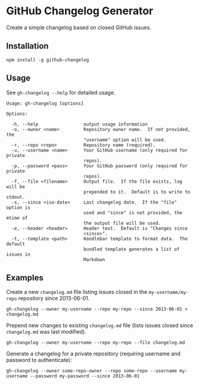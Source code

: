 # GitHub Changelog Generator

Create a simple changelog based on closed GitHub issues.

## Installation

    npm install -g github-changelog

## Usage

See `gh-changelog --help` for detailed usage.

    Usage: gh-changelog [options]

    Options:

      -h, --help                 output usage information
      -o, --owner <name>         Repository owner name.  If not provided, the
                                 "username" option will be used.
      -r, --repo <repo>          Repository name (required).
      -u, --username <name>      Your GitHub username (only required for private
                                 repos).
      -p, --password <pass>      Your GitHub password (only required for private
                                 repos).
      -f, --file <filename>      Output file.  If the file exists, log will be
                                 prepended to it.  Default is to write to stdout.
      -s, --since <iso-date>     Last changelog date.  If the "file" option is
                                 used and "since" is not provided, the mtime of
                                 the output file will be used.
      -e, --header <header>      Header text.  Default is "Changes since
                                 <since>".
      -t, --template <path>      Handlebar template to format data.  The default
                                 bundled template generates a list of issues in
                                 Markdown


## Examples

Create a new `changelog.md` file listing issues closed in the `my-username/my-repo` repository since 2013-06-01.

    gh-changelog --owner my-username --repo my-repo --since 2013-06-01 > changelog.md

Prepend new changes to existing `changelog.md` file (lists issues closed since `changelog.md` was last modified).

    gh-changelog --owner my-username --repo my-repo --file changelog.md

Generate a changelog for a private repository (requiring username and password to authenticate):

    gh-changelog --owner some-repo-owner --repo some-repo --username my-username --password my-password --since 2013-06-01
